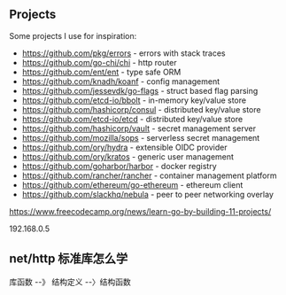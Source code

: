 ## Projects

Some projects I use for inspiration:

- https://github.com/pkg/errors - errors with stack traces
- https://github.com/go-chi/chi - http router
- https://github.com/ent/ent - type safe ORM
- https://github.com/knadh/koanf - config management
- https://github.com/jessevdk/go-flags - struct based flag parsing
- https://github.com/etcd-io/bbolt - in-memory key/value store
- https://github.com/hashicorp/consul - distributed key/value store
- https://github.com/etcd-io/etcd - distributed key/value store
- https://github.com/hashicorp/vault - secret management server
- https://github.com/mozilla/sops - serverless secret management
- https://github.com/ory/hydra - extensible OIDC provider
- https://github.com/ory/kratos - generic user management
- https://github.com/goharbor/harbor - docker registry
- https://github.com/rancher/rancher - container management platform
- https://github.com/ethereum/go-ethereum - ethereum client
- https://github.com/slackhq/nebula - peer to peer networking overlay

https://www.freecodecamp.org/news/learn-go-by-building-11-projects/



192.168.0.5

## net/http 标准库怎么学

库函数 --》 结构定义 --〉结构函数

